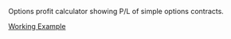 Options profit calculator showing P/L of simple options contracts.

[Working Example](https://maharristhepug.com/)



